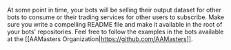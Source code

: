 At some point in time, your bots will be selling their output dataset for other bots to consume or their trading services for other users to subscribe. Make sure you write a compelling README file and make it available in the root of your bots' repositories. Feel free to follow the examples in the bots available at the [[AAMasters Organization|https://github.com/AAMasters]].